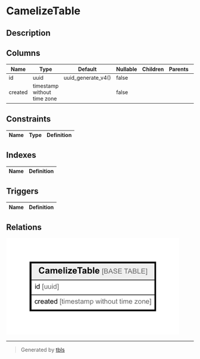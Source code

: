 # CamelizeTable

## Description



## Columns

| Name | Type | Default | Nullable | Children | Parents | Comment |
| ---- | ---- | ------- | -------- | -------- | ------- | ------- |
| id | uuid | uuid_generate_v4() | false |  |  |  |
| created | timestamp without time zone |  | false |  |  |  |

## Constraints

| Name | Type | Definition |
| ---- | ---- | ---------- |

## Indexes

| Name | Definition |
| ---- | ---------- |

## Triggers

| Name | Definition |
| ---- | ---------- |

## Relations

![er](CamelizeTable.png)

---

> Generated by [tbls](https://github.com/k1LoW/tbls)